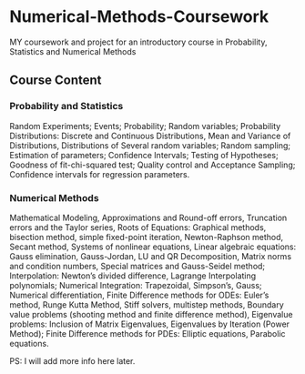 # Numerical-Methods-Coursework
MY coursework and project for an introductory course in Probability, Statistics and Numerical Methods

## Course Content

### Probability and Statistics

Random Experiments; Events; Probability; Random variables; Probability Distributions: Discrete and Continuous Distributions, Mean and Variance of Distributions, Distributions of Several random variables; Random sampling; Estimation of parameters; Confidence Intervals; Testing of Hypotheses; Goodness of fit-chi-squared test; Quality control and Acceptance Sampling; Confidence intervals for regression parameters.

### Numerical Methods

Mathematical Modeling, Approximations and Round-off errors, Truncation errors and the Taylor series, Roots of Equations: Graphical methods, bisection method, simple fixed-point iteration, Newton-Raphson method, Secant method, Systems of nonlinear equations, Linear algebraic equations: Gauss elimination, Gauss-Jordan, LU and QR Decomposition, Matrix norms and condition numbers, Special matrices and Gauss-Seidel method; Interpolation: Newton’s divided difference, Lagrange Interpolating polynomials; Numerical Integration: Trapezoidal, Simpson’s, Gauss; Numerical differentiation, Finite Difference methods for ODEs: Euler’s method, Runge Kutta Method, Stiff solvers, multistep methods, Boundary value problems (shooting method and finite difference method), Eigenvalue problems: Inclusion of Matrix Eigenvalues, Eigenvalues by Iteration (Power Method); Finite Difference methods for PDEs: Elliptic equations, Parabolic equations.

PS: I will add more info here later.